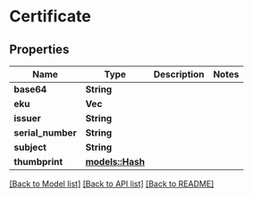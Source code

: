 # Certificate

## Properties

Name | Type | Description | Notes
------------ | ------------- | ------------- | -------------
**base64** | **String** |  | 
**eku** | **Vec<String>** |  | 
**issuer** | **String** |  | 
**serial_number** | **String** |  | 
**subject** | **String** |  | 
**thumbprint** | [**models::Hash**](Hash.md) |  | 

[[Back to Model list]](../README.md#documentation-for-models) [[Back to API list]](../README.md#documentation-for-api-endpoints) [[Back to README]](../README.md)


